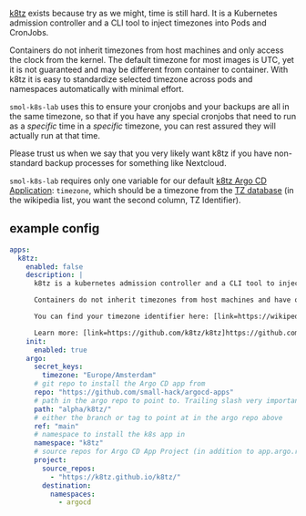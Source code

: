 [k8tz](https://github.com/k8tz/k8tz) exists because try as we might, time is still hard. It is a Kubernetes admission controller and a CLI tool to inject timezones into Pods and CronJobs.

Containers do not inherit timezones from host machines and only access the clock from the kernel. The default timezone for most images is UTC, yet it is not guaranteed and may be different from container to container. With k8tz it is easy to standardize selected timezone across pods and namespaces automatically with minimal effort.

`smol-k8s-lab` uses this to ensure your cronjobs and your backups are all in the same timezone, so that if you have any special cronjobs that need to run as a _specific_ time in a _specific_ timezone, you can rest assured they will actually run at that time.

Please trust us when we say that you very likely want k8tz if you have non-standard backup processes for something like Nextcloud.

`smol-k8s-lab` requires only one variable for our default [k8tz Argo CD Application](https://github.com/small-hack/argocd-apps/tree/main/alpha/k8tz): `timezone`, which should be a timezone from the [TZ database](https://en.wikipedia.org/wiki/List_of_tz_database_time_zones#List) (in the wikipedia list, you want the second column, TZ Identifier).

## example config

```yaml
apps:
  k8tz:
    enabled: false
    description: |
      k8tz is a kubernetes admission controller and a CLI tool to inject timezones into Pods and CronJobs1.

      Containers do not inherit timezones from host machines and have only accessed to the clock from the kernel. The default timezone for most images is UTC, yet it is not guaranteed and may be different from container to container. With k8tz it is easy to standardize selected timezone across pods and namespaces automatically with minimal effort.

      You can find your timezone identifier here: [link=https://wikipedia.org/wiki/List_of_tz_database_time_zones#List]https://wikipedia.org/wiki/List_of_tz_database_time_zones[/link]

      Learn more: [link=https://github.com/k8tz/k8tz]https://github.com/k8tz/k8tz[/link]
    init:
      enabled: true
    argo:
      secret_keys:
        timezone: "Europe/Amsterdam"
      # git repo to install the Argo CD app from
      repo: "https://github.com/small-hack/argocd-apps"
      # path in the argo repo to point to. Trailing slash very important!
      path: "alpha/k8tz/"
      # either the branch or tag to point at in the argo repo above
      ref: "main"
      # namespace to install the k8s app in
      namespace: "k8tz"
      # source repos for Argo CD App Project (in addition to app.argo.repo)
      project:
        source_repos:
          - "https://k8tz.github.io/k8tz/"
        destination:
          namespaces:
            - argocd
```
